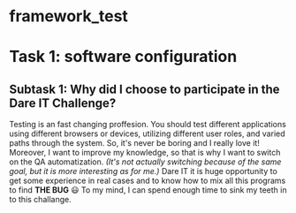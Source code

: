 # framework_test
# Task 1: software configuration
## Subtask 1: Why did I choose to participate in the Dare IT Challenge?
Testing is an fast changing proffesion. You should test different applications using different browsers or devices, utilizing different user roles, and varied paths through the system. So, it's never be boring and I really love it!
Moreover, I want to improve my knowledge, so that is why I want to switch on the QA automatization. *(It's not actually switching because of the same goal, but it is more interesting as for me.)*
Dare IT it is huge opportunity to get some experience in real cases and to know how to mix all this programs to find **THE BUG** :smiley:
To my mind, I can spend enough time to sink my teeth in to this challange.
